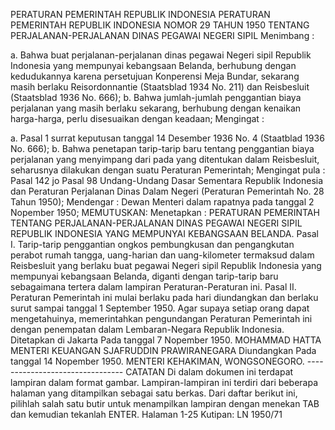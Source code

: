  PERATURAN PEMERINTAH REPUBLIK INDONESIA PERATURAN PEMERINTAH REPUBLIK INDONESIA NOMOR 29 TAHUN 1950 TENTANG PERJALANAN-PERJALANAN DINAS PEGAWAI NEGERI SIPIL
Menimbang :

a. Bahwa buat perjalanan-perjalanan dinas pegawai Negeri sipil Republik Indonesia yang mempunyai kebangsaan Belanda, berhubung dengan kedudukannya karena persetujuan Konperensi Meja Bundar, sekarang masih berlaku Reisordonnantie (Staatsblad 1934 No. 211) dan Reisbesluit (Staatsblad 1936 No. 666);
b. Bahwa jumlah-jumlah penggantian biaya perjalanan yang masih berlaku sekarang, berhubung dengan kenaikan harga-harga, perlu disesuaikan dengan keadaan;
Mengingat :

a. Pasal 1 surrat keputusan tanggal 14 Desember 1936 No. 4 (Staatblad 1936 No. 666);
b. Bahwa penetapan tarip-tarip baru tentang penggantian biaya perjalanan yang menyimpang dari pada yang ditentukan dalam Reisbesluit, seharusnya dilakukan dengan suatu Peraturan Pemerintah; Mengingat pula : Pasal 142 jo Pasal 98 Undang-Undang Dasar Sementara Republik Indonesia dan Peraturan Perjalanan Dinas Dalam Negeri (Peraturan Pemerintah No. 28 Tahun 1950); Mendengar : Dewan Menteri dalam rapatnya pada tanggal 2 Nopember 1950;
MEMUTUSKAN:
 Menetapkan : PERATURAN PEMERINTAH TENTANG PERJALANAN-PERJALANAN DINAS PEGAWAI NEGERI SIPIL REPUBLIK INDONESIA YANG MEMPUNYAI KEBANGSAAN BELANDA. Pasal I. Tarip-tarip penggantian ongkos pembungkusan dan pengangkutan perabot rumah tangga, uang-harian dan uang-kilometer termaksud dalam Reisbesluit yang berlaku buat pegawai Negeri sipil Republik Indonesia yang mempunyai kebangsaan Belanda, diganti dengan tarip-tarip baru sebagaimana tertera dalam lampiran Peraturan-Peraturan ini. Pasal II. Peraturan Pemerintah ini mulai berlaku pada hari diundangkan dan berlaku surut sampai tanggal 1 September 1950. Agar supaya setiap orang dapat mengetahuinya, memerintahkan pengundangan Peraturan Pemerintah ini dengan penempatan dalam Lembaran-Negara Republik Indonesia. Ditetapkan di Jakarta Pada tanggal 7 Nopember 1950. MOHAMMAD HATTA MENTERI KEUANGAN SJAFRUDDIN PRAWIRANEGARA Diundangkan Pada tanggal 14 Nopember 1950. MENTERI KEHAKIMAN, WONGSONEGORO. -------------------------------- CATATAN Di dalam dokumen ini terdapat lampiran dalam format gambar. Lampiran-lampiran ini terdiri dari beberapa halaman yang ditampilkan sebagai satu berkas. Dari daftar berikut ini, pilihlah salah satu butir untuk menampilkan lampiran dengan menekan TAB dan kemudian tekanlah ENTER. Halaman 1-25 Kutipan: LN 1950/71